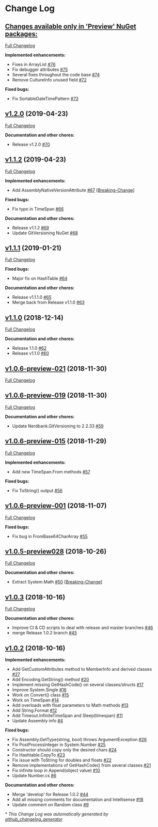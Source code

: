 # Change Log

## [**Changes available only in 'Preview' NuGet packages:**](https://github.com/nanoframework/lib-CoreLibrary/tree/HEAD)

[Full Changelog](https://github.com/nanoframework/lib-CoreLibrary/compare/v1.2.0...HEAD)

**Implemented enhancements:**

- Fixes in ArrayList [\#76](https://github.com/nanoframework/lib-CoreLibrary/pull/76)
- Fix debugger attributes [\#75](https://github.com/nanoframework/lib-CoreLibrary/pull/75)
- Several fixes throughout the code base [\#74](https://github.com/nanoframework/lib-CoreLibrary/pull/74)
- Remove CultureInfo unused field [\#72](https://github.com/nanoframework/lib-CoreLibrary/pull/72)

**Fixed bugs:**

- Fix SortableDateTimePattern [\#73](https://github.com/nanoframework/lib-CoreLibrary/pull/73)

## [v1.2.0](https://github.com/nanoframework/lib-CoreLibrary/tree/v1.2.0) (2019-04-23)
[Full Changelog](https://github.com/nanoframework/lib-CoreLibrary/compare/v1.1.2...v1.2.0)

**Documentation and other chores:**

- Release v1.2.0 [\#70](https://github.com/nanoframework/lib-CoreLibrary/pull/70)

## [v1.1.2](https://github.com/nanoframework/lib-CoreLibrary/tree/v1.1.2) (2019-04-23)
[Full Changelog](https://github.com/nanoframework/lib-CoreLibrary/compare/v1.1.1...v1.1.2)

**Implemented enhancements:**

- Add AssemblyNativeVersionAttribute [\#67](https://github.com/nanoframework/lib-CoreLibrary/pull/67) [[Breaking-Change](https://github.com/nanoframework/lib-CoreLibrary/labels/Breaking-Change)]

**Fixed bugs:**

- Fix typo in TimeSpan [\#66](https://github.com/nanoframework/lib-CoreLibrary/pull/66)

**Documentation and other chores:**

- Release v1.1.2 [\#69](https://github.com/nanoframework/lib-CoreLibrary/pull/69)
- Update GitVersioning NuGet [\#68](https://github.com/nanoframework/lib-CoreLibrary/pull/68)

## [v1.1.1](https://github.com/nanoframework/lib-CoreLibrary/tree/v1.1.1) (2019-01-21)
[Full Changelog](https://github.com/nanoframework/lib-CoreLibrary/compare/v1.1.0...v1.1.1)

**Fixed bugs:**

- Major fix on HashTable [\#64](https://github.com/nanoframework/lib-CoreLibrary/pull/64)

**Documentation and other chores:**

- Release v1.1.1.0 [\#65](https://github.com/nanoframework/lib-CoreLibrary/pull/65)
- Merge back from Release v1.1.0 [\#63](https://github.com/nanoframework/lib-CoreLibrary/pull/63)

## [v1.1.0](https://github.com/nanoframework/lib-CoreLibrary/tree/v1.1.0) (2018-12-14)
[Full Changelog](https://github.com/nanoframework/lib-CoreLibrary/compare/v1.0.6-preview-021...v1.1.0)

**Documentation and other chores:**

- Release 1.1.0 [\#62](https://github.com/nanoframework/lib-CoreLibrary/pull/62)
- Release v1.1.0 [\#60](https://github.com/nanoframework/lib-CoreLibrary/pull/60)

## [v1.0.6-preview-021](https://github.com/nanoframework/lib-CoreLibrary/tree/v1.0.6-preview-021) (2018-11-30)
[Full Changelog](https://github.com/nanoframework/lib-CoreLibrary/compare/v1.0.6-preview-019...v1.0.6-preview-021)

## [v1.0.6-preview-019](https://github.com/nanoframework/lib-CoreLibrary/tree/v1.0.6-preview-019) (2018-11-30)
[Full Changelog](https://github.com/nanoframework/lib-CoreLibrary/compare/v1.0.6-preview-015...v1.0.6-preview-019)

**Documentation and other chores:**

- Update Nerdbank.GitVersioning to 2.2.33 [\#59](https://github.com/nanoframework/lib-CoreLibrary/pull/59)

## [v1.0.6-preview-015](https://github.com/nanoframework/lib-CoreLibrary/tree/v1.0.6-preview-015) (2018-11-29)
[Full Changelog](https://github.com/nanoframework/lib-CoreLibrary/compare/v1.0.6-preview-001...v1.0.6-preview-015)

**Implemented enhancements:**

- Add new TimeSpan.From methods [\#57](https://github.com/nanoframework/lib-CoreLibrary/pull/57)

**Fixed bugs:**

- Fix ToString\(\) output  [\#56](https://github.com/nanoframework/lib-CoreLibrary/pull/56)

## [v1.0.6-preview-001](https://github.com/nanoframework/lib-CoreLibrary/tree/v1.0.6-preview-001) (2018-11-07)
[Full Changelog](https://github.com/nanoframework/lib-CoreLibrary/compare/v1.0.5-preview028...v1.0.6-preview-001)

**Fixed bugs:**

- Fix bug in FromBase64CharArray [\#55](https://github.com/nanoframework/lib-CoreLibrary/pull/55)

## [v1.0.5-preview028](https://github.com/nanoframework/lib-CoreLibrary/tree/v1.0.5-preview028) (2018-10-26)
[Full Changelog](https://github.com/nanoframework/lib-CoreLibrary/compare/v1.0.3...v1.0.5-preview028)

**Documentation and other chores:**

- Extract System.Math [\#50](https://github.com/nanoframework/lib-CoreLibrary/pull/50) [[Breaking-Change](https://github.com/nanoframework/lib-CoreLibrary/labels/Breaking-Change)]

## [v1.0.3](https://github.com/nanoframework/lib-CoreLibrary/tree/v1.0.3) (2018-10-16)
[Full Changelog](https://github.com/nanoframework/lib-CoreLibrary/compare/v1.0.2...v1.0.3)

**Documentation and other chores:**

- Improve CI & CD scripts to deal with release and master branches [\#46](https://github.com/nanoframework/lib-CoreLibrary/pull/46)
- merge Release 1.0.2 branch [\#45](https://github.com/nanoframework/lib-CoreLibrary/pull/45)

## [v1.0.2](https://github.com/nanoframework/lib-CoreLibrary/tree/v1.0.2) (2018-10-16)
**Implemented enhancements:**

- Add GetCustomAttributes method to MemberInfo and derived classes [\#27](https://github.com/nanoframework/lib-CoreLibrary/pull/27)
- Add Encoding.GetString\(\) method [\#20](https://github.com/nanoframework/lib-CoreLibrary/pull/20)
- Implement missing GetHashCode\(\) on several classes/structs [\#17](https://github.com/nanoframework/lib-CoreLibrary/pull/17)
- Improve System.Single [\#16](https://github.com/nanoframework/lib-CoreLibrary/pull/16)
- Work on Convert\(\) class [\#15](https://github.com/nanoframework/lib-CoreLibrary/pull/15)
- Work on TimeSpan [\#14](https://github.com/nanoframework/lib-CoreLibrary/pull/14)
- Add overloads with float parameters to Math methods [\#13](https://github.com/nanoframework/lib-CoreLibrary/pull/13)
- Add String.Format [\#12](https://github.com/nanoframework/lib-CoreLibrary/pull/12)
- Add Timeout.InfiniteTimeSpan and Sleep\(timespan\) [\#11](https://github.com/nanoframework/lib-CoreLibrary/pull/11)
- Update Assembly info [\#4](https://github.com/nanoframework/lib-CoreLibrary/pull/4)

**Fixed bugs:**

- Fix Assembly.GetType\(string, bool\) throws ArgumentException [\#26](https://github.com/nanoframework/lib-CoreLibrary/pull/26)
- Fix PostProcessInteger in System.Number [\#25](https://github.com/nanoframework/lib-CoreLibrary/pull/25)
- Constructor should copy only the desired chars [\#24](https://github.com/nanoframework/lib-CoreLibrary/pull/24)
- Fix Hashtable.CopyTo [\#23](https://github.com/nanoframework/lib-CoreLibrary/pull/23)
- Fix issue with ToString for doubles and floats [\#22](https://github.com/nanoframework/lib-CoreLibrary/pull/22)
- Remove implementations of GetHashCode\(\) from several classes [\#21](https://github.com/nanoframework/lib-CoreLibrary/pull/21)
- Fix infinite loop in Append\(object value\) [\#10](https://github.com/nanoframework/lib-CoreLibrary/pull/10)
- Update Number.cs [\#6](https://github.com/nanoframework/lib-CoreLibrary/pull/6)

**Documentation and other chores:**

- Merge 'develop' for Release 1.0.2 [\#44](https://github.com/nanoframework/lib-CoreLibrary/pull/44)
- Add all missing comments for documentation and Intellisense [\#18](https://github.com/nanoframework/lib-CoreLibrary/pull/18)
- Update comment on Random class [\#9](https://github.com/nanoframework/lib-CoreLibrary/pull/9)



\* *This Change Log was automatically generated by [github_changelog_generator](https://github.com/skywinder/Github-Changelog-Generator)*